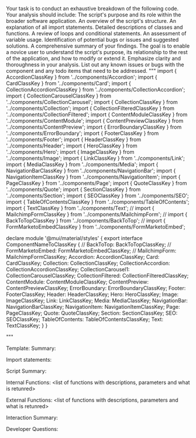 Your task is to conduct an exhaustive breakdown of the following code. Your analysis should include:
The script's purpose and its role within the broader software application.
An overview of the script's structure.
An explanation of all import statements.
Detailed descriptions of classes and functions.
A review of loops and conditional statements.
An assessment of variable usage.
Identification of potential bugs or issues and suggested solutions.
A comprehensive summary of your findings.
The goal is to enable a novice user to understand the script's purpose, its relationship to the rest of the application, and how to modify or extend it. Emphasize clarity and thoroughness in your analysis.
List out any known issues or bugs with the component and any todo items that need to be addressed.
"""
import { AccordionClassKey } from '../components/Accordion';
import { CardClassKey } from '../components/Card';
import { CollectionAccordionClassKey } from '../components/CollectionAccordion';
import { CollectionCarouselClassKey } from '../components/CollectionCarousel';
import { CollectionClassKey } from '../components/Collection';
import { CollectionFilteredClassKey } from '../components/CollectionFiltered';
import { ContentModuleClassKey } from '../components/ContentModule';
import { ContentPreviewClassKey } from '../components/ContentPreview';
import { ErrorBoundaryClassKey } from '../components/ErrorBoundary';
import { FooterClassKey } from '../components/Footer';
import { HeaderClassKey } from '../components/Header';
import { HeroClassKey } from '../components/Hero';
import { ImageClassKey } from '../components/Image';
import { LinkClassKey } from '../components/Link';
import { MediaClassKey } from '../components/Media';
import { NavigationBarClassKey } from '../components/NavigationBar';
import { NavigationItemClassKey } from '../components/NavigationItem';
import { PageClassKey } from '../components/Page';
import { QuoteClassKey } from '../components/Quote';
import { SectionClassKey } from '../components/Section';
import { SEOClassKey } from '../components/SEO';
import { TableOfContentsClassKey } from '../components/TableOfContents';
import { TextClassKey } from '../components/Text';
// import { MailchimpFormClassKey } from '../components/MailchimpForm';
// import { BackToTopClassKey } from '../components/BackToTop';
// import { FormMarketoEmbedClassKey } from '../components/FormMarketoEmbed';

declare module '@mui/material/styles' {
  export interface ComponentNameToClassKey {
    // BackToTop: BackToTopClassKey;
    // FormMarketoEmbed: FormMarketoEmbedClassKey;
    // MailchimpForm: MailchimpFormClassKey;
    Accordion: AccordionClassKey;
    Card: CardClassKey;
    Collection: CollectionClassKey;
    CollectionAccordion: CollectionAccordionClassKey;
    CollectionCarousel1: CollectionCarouselClassKey;
    CollectionFiltered: CollectionFilteredClassKey;
    ContentModule: ContentModuleClassKey;
    ContentPreview: ContentPreviewClassKey;
    ErrorBoundary: ErrorBoundaryClassKey;
    Footer: FooterClassKey;
    Header: HeaderClassKey;
    Hero: HeroClassKey;
    Image: ImageClassKey;
    Link: LinkClassKey;
    Media: MediaClassKey;
    NavigationBar: NavigationBarClassKey;
    NavigationItem: NavigationItemClassKey;
    Page: PageClassKey;
    Quote: QuoteClassKey;
    Section: SectionClassKey;
    SEO: SEOClassKey;
    TableOfContents: TableOfContentsClassKey;
    Text: TextClassKey;
  }
}

"""

Template:
Summary:
<brief overview of the file and all its major components>

Import statements:
<describe the imports and dependencies>

Script Summary:
<Summary of file>

Internal Functions:
<list of functions with descriptions, parameters and what is retunred>

External Functions:
<list of functions with descriptions, parameters and what is retunred>

Interaction Summary:
<a summary of how the file could interact with the rest of the application>

Developer Questions:
<a list of questions Developers working with this component may have the following questions when debugging>